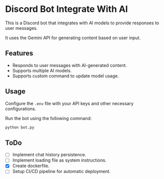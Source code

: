 # Discord Bot Integrate With AI

This is a Discord bot that integrates with AI models to provide responses to user messages. 

It uses the Gemini API for generating content based on user input.

## Features

- Responds to user messages with AI-generated content.
- Supports multiple AI models.
- Supports custom command to update model usage.

## Usage

Configure the `.env` file with your API keys and other necessary configurations.

Run the bot using the following command:

```bash
python bot.py
```

## ToDo

- [ ] Implement chat history persistence.
- [ ] Implement loading file as system instructions.
- [x] Create dockerfile.
- [ ] Setup CI/CD pipeline for automatic deployment.